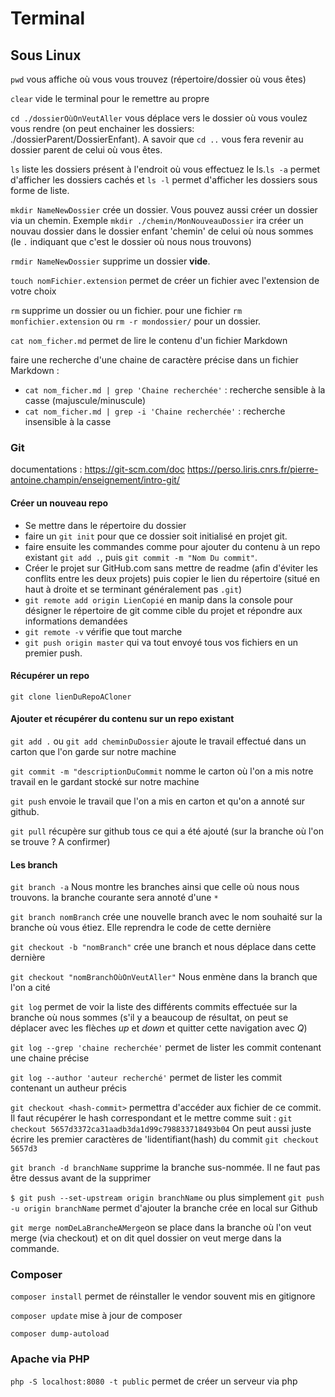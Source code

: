 # Terminal

## Sous Linux

`pwd` vous affiche où vous vous trouvez (répertoire/dossier où vous êtes)

`clear` vide le terminal pour le remettre au propre

`cd ./dossierOùOnVeutAller` vous déplace vers le dossier où vous voulez vous rendre (on peut enchainer les dossiers: ./dossierParent/DossierEnfant). A savoir que `cd ..` vous fera revenir au dossier parent de celui où vous êtes.

`ls` liste les dossiers présent à l'endroit où vous effectuez le ls.`ls -a` permet d'afficher les dossiers cachés et `ls -l` permet d'afficher les dossiers sous forme de liste.

`mkdir NameNewDossier` crée un dossier. Vous pouvez aussi créer un dossier via un chemin. Exemple `mkdir ./chemin/MonNouveauDossier` ira créer un nouvau dossier dans le dossier enfant 'chemin' de celui où nous sommes (le `.` indiquant que  c'est le dossier où nous nous trouvons)

`rmdir NameNewDossier` supprime un dossier **vide**.

`touch nomFichier.extension` permet de créer un fichier avec l'extension de votre choix

`rm` supprime un dossier ou un fichier. pour une fichier `rm monfichier.extension` ou `rm -r mondossier/` pour un dossier.

`cat nom_ficher.md` permet de lire le contenu d'un fichier Markdown

faire une recherche d'une chaine de caractère précise dans un fichier Markdown :

- `cat nom_ficher.md | grep 'Chaine recherchée'` : recherche sensible à la casse (majuscule/minuscule)
- `cat nom_ficher.md | grep -i 'Chaine recherchée'` : recherche insensible à la casse

### Git

documentations : https://git-scm.com/doc https://perso.liris.cnrs.fr/pierre-antoine.champin/enseignement/intro-git/

#### Créer un nouveau repo

- Se mettre dans le répertoire du dossier
- faire un `git init` pour que ce dossier soit initialisé en projet git.
- faire ensuite les commandes comme pour ajouter du contenu à un repo existant `git add .`, puis `git commit -m "Nom Du commit"`.
- Créer le projet sur GitHub.com sans mettre de readme (afin d'éviter les conflits entre les deux projets) puis copier le lien du répertoire (situé en haut à droite et se terminant généralement pas `.git`)
- `git remote add origin LienCopié` en manip dans la console pour désigner le répertoire de git comme cible du projet et répondre aux informations demandées
- `git remote -v` vérifie que tout marche
- `git push origin master` qui va tout envoyé tous vos fichiers en un premier push.

#### Récupérer un repo

`git clone lienDuRepoACloner`

#### Ajouter et récupérer du contenu sur un repo existant

`git add .` ou `git add cheminDuDossier` ajoute le travail effectué dans un carton que l'on garde sur notre machine

`git commit -m "descriptionDuCommit` nomme le carton où l'on a mis notre travail en le gardant stocké sur notre machine

`git push` envoie le travail que l'on a mis en carton et qu'on a annoté sur github.

`git pull` récupère sur github tous ce qui a été ajouté (sur la branche où l'on se trouve ? A confirmer)

#### Les branch

`git branch -a` Nous montre les branches ainsi que celle où nous nous trouvons. la branche courante sera annoté d'une `*`

`git branch nomBranch` crée une nouvelle branch avec le nom souhaité sur la branche où vous étiez. Elle reprendra le code de cette dernière

`git checkout -b "nomBranch"` crée une branch et nous déplace dans cette dernière

`git checkout "nomBranchOùOnVeutAller"` Nous enmène dans la branch que l'on a cité

`git log` permet de voir la liste des différents commits effectuée sur la branche où nous sommes (s'il y a beaucoup de résultat, on peut se déplacer avec les flèches *up* et *down* et quitter cette navigation avec *Q*)

`git log --grep 'chaine recherchée'` permet de lister les commit contenant une chaine précise

`git log --author 'auteur recherché'` permet de lister les commit contenant un autheur précis

`git checkout <hash-commit>` permettra d'accéder aux fichier de ce commit. Il faut récupérer le hash correspondant et le mettre comme suit :
`git checkout 5657d3372ca31aadb3da1d99c798833718493b04`
On peut aussi juste écrire les premier caractères de 'lidentifiant(hash) du commit `git checkout 5657d3`

`git branch -d branchName` supprime la branche sus-nommée. Il ne faut pas être dessus avant de la supprimer

`$ git push --set-upstream origin branchName` ou plus simplement `git push -u origin branchName` permet d'ajouter la branche crée en local sur Github

`git merge nomDeLaBrancheAMerge`on se place dans la branche où l'on veut merge (via checkout) et on dit quel dossier on veut merge dans la commande.

### Composer

`composer install` permet de réinstaller le vendor souvent mis en gitignore

`composer update` mise à jour de composer

`composer dump-autoload`

### Apache via PHP

`php -S localhost:8080 -t public` permet de créer un serveur via php